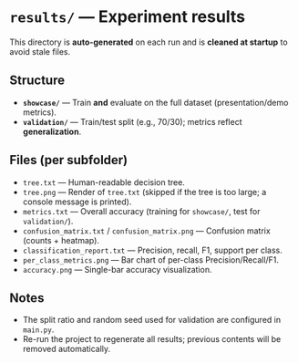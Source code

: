 # `results/` — Experiment results

This directory is **auto-generated** on each run and is **cleaned at startup** to avoid stale files.

## Structure
- **`showcase/`** — Train **and** evaluate on the full dataset (presentation/demo metrics).
- **`validation/`** — Train/test split (e.g., 70/30); metrics reflect **generalization**.

## Files (per subfolder)
- `tree.txt` — Human-readable decision tree.
- `tree.png` — Render of `tree.txt` (skipped if the tree is too large; a console message is printed).
- `metrics.txt` — Overall accuracy (training for `showcase/`, test for `validation/`).
- `confusion_matrix.txt` / `confusion_matrix.png` — Confusion matrix (counts + heatmap).
- `classification_report.txt` — Precision, recall, F1, support per class.
- `per_class_metrics.png` — Bar chart of per-class Precision/Recall/F1.
- `accuracy.png` — Single-bar accuracy visualization.

## Notes
- The split ratio and random seed used for validation are configured in `main.py`.
- Re-run the project to regenerate all results; previous contents will be removed automatically.